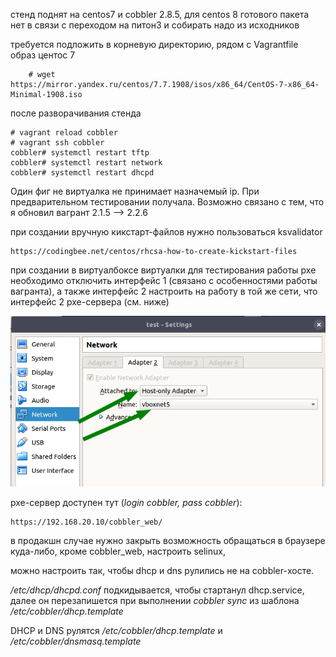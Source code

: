 стенд поднят на centos7  и cobbler 2.8.5, для centos 8 готового пакета нет в связи с переходом на питон3 и собирать надо из исходников

требуется подложить в корневую директорию, рядом с Vagrantfile образ центос 7

        # wget https://mirror.yandex.ru/centos/7.7.1908/isos/x86_64/CentOS-7-x86_64-Minimal-1908.iso

после разворачивания стенда

    # vagrant reload cobbler
    # vagrant ssh cobbler
    cobbler# systemctl restart tftp
    cobbler# systemctl restart network
    cobbler# systemctl restart dhcpd

Один фиг не виртуалка не принимает назначемый ip. При предварительном тестировании получала. Возможно связано с тем, что я обновил вагрант 2.1.5 --> 2.2.6



при создании вручную кикстарт-файлов нужно пользоваться ksvalidator
    
    https://codingbee.net/centos/rhcsa-how-to-create-kickstart-files

при создании в виртуалбоксе виртуалки для тестирования работы pxe необходимо отключить интерфейс 1 (связано с особенностями работы вагранта), а также интерфейс 2 настроить на работу в той же сети, что интерфейс 2 pxe-сервера (см. ниже)


![](pics/01.png)


pxe-сервер доступен тут (_login cobbler, pass cobbler_):

    https://192.168.20.10/cobbler_web/
    

в продакшн случае нужно закрыть возможность обращаться в браузере куда-либо, кроме  cobbler_web, настроить selinux, 

можно настроить так, чтобы dhcp и dns рулились не на cobbler-хосте.

_/etc/dhcp/dhcpd.conf_ подкидывается, чтобы стартанул dhcp.service, далее он перезапишется при выполнении _cobbler sync_ из шаблона _/etc/cobbler/dhcp.template_

DHCP и DNS рулятся _/etc/cobbler/dhcp.template_ и _/etc/cobbler/dnsmasq.template_

